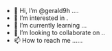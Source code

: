 - 👋 Hi, I’m @gerald9h ....
- 👀 I’m interested in .
- 🌱 I’m currently learning ...
- 💞️ I’m looking to collaborate on ..
- 📫 How to reach me ......

<!---
gerald9h/gerald9h is a ✨ special ✨ repository because its `README.md` (this file) appears on your GitHub profile.
You can click the Preview link to take a look at your changes.
--->
